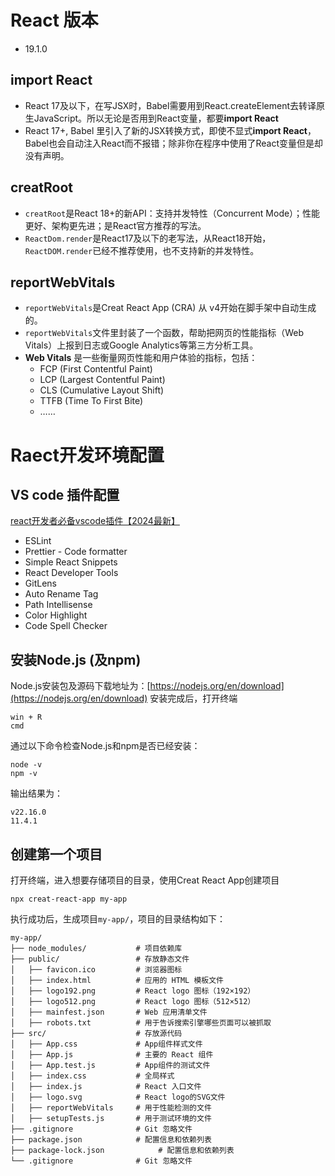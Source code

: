 # React 版本
- 19.1.0
## import React
- React 17及以下，在写JSX时，Babel需要用到React.createElement去转译原生JavaScript。所以无论是否用到React变量，都要**import React**
- React 17+, Babel 里引入了新的JSX转换方式，即使不显式**import React**，Babel也会自动注入React而不报错；除非你在程序中使用了React变量但是却没有声明。
## creatRoot
- ```creatRoot```是React 18+的新API：支持并发特性（Concurrent Mode）；性能更好、架构更先进；是React官方推荐的写法。
- ```ReactDom.render```是React17及以下的老写法，从React18开始，```ReactDOM.render```已经不推荐使用，也不支持新的并发特性。
## reportWebVitals
- ```reportWebVitals```是Creat React App (CRA) 从 v4开始在脚手架中自动生成的。
- ```reportWebVitals```文件里封装了一个函数，帮助把网页的性能指标（Web Vitals）上报到日志或Google Analytics等第三方分析工具。
- **Web Vitals** 是一些衡量网页性能和用户体验的指标，包括：
  - FCP (First Contentful Paint)
  - LCP (Largest Contentful Paint)
  - CLS (Cumulative Layout Shift)
  - TTFB (Time To First Bite)
  - ……
# Raect开发环境配置
## VS code 插件配置
[react开发者必备vscode插件【2024最新】](https://juejin.cn/post/7337519776794918921)
- ESLint
- Prettier - Code formatter
- Simple React Snippets
- React Developer Tools
- GitLens
- Auto Rename Tag
- Path Intellisense
- Color Highlight
- Code Spell Checker
## 安装Node.js (及npm)
Node.js安装包及源码下载地址为：[https://nodejs.org/en/download](https://nodejs.org/en/download)
安装完成后，打开终端
```
win + R
cmd
```
通过以下命令检查Node.js和npm是否已经安装：
```
node -v 
npm -v
```
输出结果为：
```
v22.16.0
11.4.1
```
## 创建第一个项目
打开终端，进入想要存储项目的目录，使用Creat React App创建项目
```
npx creat-react-app my-app
```
执行成功后，生成项目```my-app/```，项目的目录结构如下：
```
my-app/
├── node_modules/           # 项目依赖库
├── public/                 # 存放静态文件
│   ├── favicon.ico         # 浏览器图标
│   ├── index.html          # 应用的 HTML 模板文件
│   ├── logo192.png         # React logo 图标（192×192）
│   ├── logo512.png         # React logo 图标（512×512）
│   ├── mainfest.json       # Web 应用清单文件
│   ├── robots.txt          # 用于告诉搜索引擎哪些页面可以被抓取
├── src/                    # 存放源代码
│   ├── App.css             # App组件样式文件
│   ├── App.js              # 主要的 React 组件
│   ├── App.test.js         # App组件的测试文件
│   ├── index.css           # 全局样式
│   ├── index.js            # React 入口文件
│   ├── logo.svg            # React logo的SVG文件
│   ├── reportWebVitals     # 用于性能检测的文件
│   ├── setupTests.js       # 用于测试环境的文件
├── .gitignore              # Git 忽略文件
├── package.json            # 配置信息和依赖列表
├── package-lock.json            # 配置信息和依赖列表
└── .gitignore              # Git 忽略文件
```